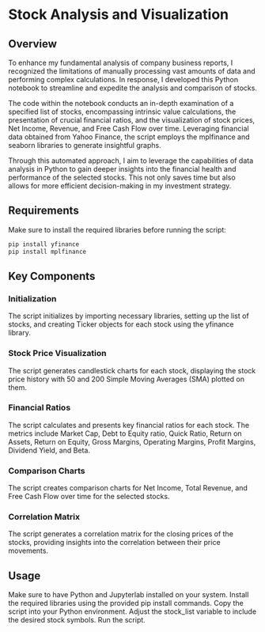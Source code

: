 # Stock Analysis and Visualization

## Overview
To enhance my fundamental analysis of company business reports, I recognized the limitations of manually processing vast amounts of data and performing complex calculations. In response, I developed this Python notebook to streamline and expedite the analysis and comparison of stocks.

The code within the notebook conducts an in-depth examination of a specified list of stocks, encompassing intrinsic value calculations, the presentation of crucial financial ratios, and the visualization of stock prices, Net Income, Revenue, and Free Cash Flow over time. Leveraging financial data obtained from Yahoo Finance, the script employs the mplfinance and seaborn libraries to generate insightful graphs.

Through this automated approach, I aim to leverage the capabilities of data analysis in Python to gain deeper insights into the financial health and performance of the selected stocks. This not only saves time but also allows for more efficient decision-making in my investment strategy.

## Requirements
Make sure to install the required libraries before running the script:

```python
pip install yfinance
pip install mplfinance
```
## Key Components

### Initialization
The script initializes by importing necessary libraries, setting up the list of stocks, and creating Ticker objects for each stock using the yfinance library.

### Stock Price Visualization
The script generates candlestick charts for each stock, displaying the stock price history with 50 and 200 Simple Moving Averages (SMA) plotted on them.

### Financial Ratios
The script calculates and presents key financial ratios for each stock. The metrics include Market Cap, Debt to Equity ratio, Quick Ratio, Return on Assets, Return on Equity, Gross Margins, Operating Margins, Profit Margins, Dividend Yield, and Beta.

### Comparison Charts
The script creates comparison charts for Net Income, Total Revenue, and Free Cash Flow over time for the selected stocks.

### Correlation Matrix
The script generates a correlation matrix for the closing prices of the stocks, providing insights into the correlation between their price movements.

## Usage
Make sure to have Python and Jupyterlab installed on your system.
Install the required libraries using the provided pip install commands.
Copy the script into your Python environment.
Adjust the stock_list variable to include the desired stock symbols.
Run the script.
